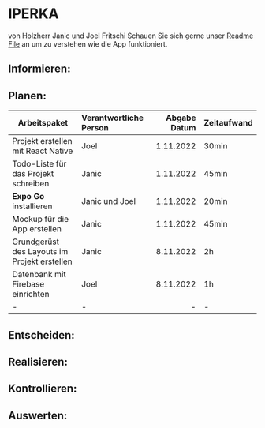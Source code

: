 # IPERKA
von Holzherr Janic und Joel Fritschi
Schauen Sie sich gerne unser [Readme File]([https://www.google.com](https://github.com/SomethingLikeAChicken/Native-Todo-List/edit/main/README.md) "README.md File") an um zu verstehen wie die App funktioniert.
## Informieren:
## Planen:
| Arbeitspaket | Verantwortliche Person | Abgabe Datum | Zeitaufwand |
| -------------|:-----------------------| ------------:|:------------|
| Projekt erstellen mit React Native | Joel | 1.11.2022 | 30min |
| Todo-Liste für das Projekt schreiben | Janic | 1.11.2022 | 45min |
| **Expo Go** installieren | Janic und Joel | 1.11.2022 | 20min |
| Mockup für die App erstellen | Janic | 1.11.2022 | 45min |
| Grundgerüst des Layouts im Projekt erstellen | Janic | 8.11.2022 | 2h |
| Datenbank mit Firebase einrichten | Joel | 8.11.2022 | 1h |
| - | - | - | - |
## Entscheiden:
## Realisieren:
## Kontrollieren:
## Auswerten:
